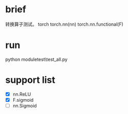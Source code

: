 # brief
转换算子测试。
torch
torch.nn(nn)
torch.nn.functional(F)

# run
python moduletest\test_all.py

# support list
- [x] nn.ReLU
- [x] F.sigmoid
- [ ] nn.Sigmoid 
